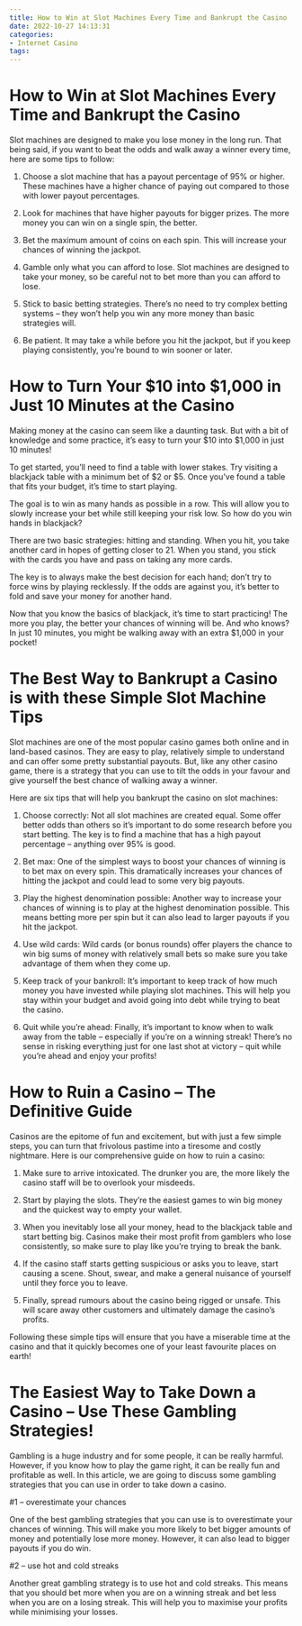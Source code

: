 ```yaml
---
title: How to Win at Slot Machines Every Time and Bankrupt the Casino
date: 2022-10-27 14:13:31
categories:
- Internet Casino
tags:
---
```



#  How to Win at Slot Machines Every Time and Bankrupt the Casino

Slot machines are designed to make you lose money in the long run. That being said, if you want to beat the odds and walk away a winner every time, here are some tips to follow:

1) Choose a slot machine that has a payout percentage of 95% or higher. These machines have a higher chance of paying out compared to those with lower payout percentages.

2) Look for machines that have higher payouts for bigger prizes. The more money you can win on a single spin, the better.

3) Bet the maximum amount of coins on each spin. This will increase your chances of winning the jackpot.

4) Gamble only what you can afford to lose. Slot machines are designed to take your money, so be careful not to bet more than you can afford to lose.

5) Stick to basic betting strategies. There’s no need to try complex betting systems – they won’t help you win any more money than basic strategies will.

6) Be patient. It may take a while before you hit the jackpot, but if you keep playing consistently, you’re bound to win sooner or later.

#  How to Turn Your $10 into $1,000 in Just 10 Minutes at the Casino 

Making money at the casino can seem like a daunting task. But with a bit of knowledge and some practice, it’s easy to turn your $10 into $1,000 in just 10 minutes!

To get started, you’ll need to find a table with lower stakes. Try visiting a blackjack table with a minimum bet of $2 or $5. Once you’ve found a table that fits your budget, it’s time to start playing.

The goal is to win as many hands as possible in a row. This will allow you to slowly increase your bet while still keeping your risk low. So how do you win hands in blackjack?

There are two basic strategies: hitting and standing. When you hit, you take another card in hopes of getting closer to 21. When you stand, you stick with the cards you have and pass on taking any more cards.

The key is to always make the best decision for each hand; don’t try to force wins by playing recklessly. If the odds are against you, it’s better to fold and save your money for another hand.

Now that you know the basics of blackjack, it’s time to start practicing! The more you play, the better your chances of winning will be. And who knows? In just 10 minutes, you might be walking away with an extra $1,000 in your pocket!

#  The Best Way to Bankrupt a Casino is with these Simple Slot Machine Tips 

Slot machines are one of the most popular casino games both online and in land-based casinos. They are easy to play, relatively simple to understand and can offer some pretty substantial payouts. But, like any other casino game, there is a strategy that you can use to tilt the odds in your favour and give yourself the best chance of walking away a winner.

Here are six tips that will help you bankrupt the casino on slot machines:

1) Choose correctly: Not all slot machines are created equal. Some offer better odds than others so it’s important to do some research before you start betting. The key is to find a machine that has a high payout percentage – anything over 95% is good.

2) Bet max: One of the simplest ways to boost your chances of winning is to bet max on every spin. This dramatically increases your chances of hitting the jackpot and could lead to some very big payouts.

3) Play the highest denomination possible: Another way to increase your chances of winning is to play at the highest denomination possible. This means betting more per spin but it can also lead to larger payouts if you hit the jackpot.

4) Use wild cards: Wild cards (or bonus rounds) offer players the chance to win big sums of money with relatively small bets so make sure you take advantage of them when they come up.

5) Keep track of your bankroll: It’s important to keep track of how much money you have invested while playing slot machines. This will help you stay within your budget and avoid going into debt while trying to beat the casino.

6) Quit while you’re ahead: Finally, it’s important to know when to walk away from the table – especially if you’re on a winning streak! There’s no sense in risking everything just for one last shot at victory – quit while you’re ahead and enjoy your profits!

#  How to Ruin a Casino – The Definitive Guide 

Casinos are the epitome of fun and excitement, but with just a few simple steps, you can turn that frivolous pastime into a tiresome and costly nightmare. Here is our comprehensive guide on how to ruin a casino:

1. Make sure to arrive intoxicated. The drunker you are, the more likely the casino staff will be to overlook your misdeeds.

2. Start by playing the slots. They’re the easiest games to win big money and the quickest way to empty your wallet.

3. When you inevitably lose all your money, head to the blackjack table and start betting big. Casinos make their most profit from gamblers who lose consistently, so make sure to play like you’re trying to break the bank.

4. If the casino staff starts getting suspicious or asks you to leave, start causing a scene. Shout, swear, and make a general nuisance of yourself until they force you to leave.

5. Finally, spread rumours about the casino being rigged or unsafe. This will scare away other customers and ultimately damage the casino’s profits.

Following these simple tips will ensure that you have a miserable time at the casino and that it quickly becomes one of your least favourite places on earth!

#  The Easiest Way to Take Down a Casino – Use These Gambling Strategies!

Gambling is a huge industry and for some people, it can be really harmful. However, if you know how to play the game right, it can be really fun and profitable as well. In this article, we are going to discuss some gambling strategies that you can use in order to take down a casino.

#1 – overestimate your chances

One of the best gambling strategies that you can use is to overestimate your chances of winning. This will make you more likely to bet bigger amounts of money and potentially lose more money. However, it can also lead to bigger payouts if you do win.

#2 – use hot and cold streaks

Another great gambling strategy is to use hot and cold streaks. This means that you should bet more when you are on a winning streak and bet less when you are on a losing streak. This will help you to maximise your profits while minimising your losses.